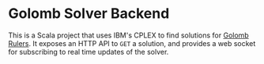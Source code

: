 # Golomb Solver Backend

This is a Scala project that uses IBM's CPLEX to find solutions for [Golomb Rulers](https://en.wikipedia.org/wiki/Golomb_ruler). It exposes an HTTP API to `GET` a solution, and provides a web socket for subscribing to real time updates of the solver.
